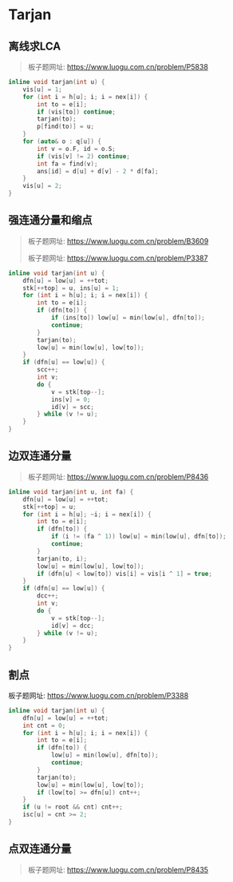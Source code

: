 # Tarjan

## 离线求LCA

> 板子题网址: https://www.luogu.com.cn/problem/P5838

```cpp
inline void tarjan(int u) {
    vis[u] = 1;
    for (int i = h[u]; i; i = nex[i]) {
        int to = e[i];
        if (vis[to]) continue;
        tarjan(to);
        p[find(to)] = u;
    }
    for (auto& o : q[u]) {
        int v = o.F, id = o.S;
        if (vis[v] != 2) continue;
        int fa = find(v);
        ans[id] = d[u] + d[v] - 2 * d[fa];
    }
    vis[u] = 2;
}
```

## 强连通分量和缩点

> 板子题网址: https://www.luogu.com.cn/problem/B3609
>
> 板子题网址: https://www.luogu.com.cn/problem/P3387

```cpp
inline void tarjan(int u) {
    dfn[u] = low[u] = ++tot;
    stk[++top] = u, ins[u] = 1;
    for (int i = h[u]; i; i = nex[i]) {
        int to = e[i];
        if (dfn[to]) {
            if (ins[to]) low[u] = min(low[u], dfn[to]);
            continue;
        }
        tarjan(to);
        low[u] = min(low[u], low[to]);
    }
    if (dfn[u] == low[u]) {
        scc++;
        int v;
        do {
            v = stk[top--];
            ins[v] = 0;
            id[v] = scc;
        } while (v != u);
    }
}
```


## 边双连通分量

> 板子题网址: https://www.luogu.com.cn/problem/P8436

```cpp
inline void tarjan(int u, int fa) {
    dfn[u] = low[u] = ++tot;
    stk[++top] = u;
    for (int i = h[u]; ~i; i = nex[i]) {
        int to = e[i];
        if (dfn[to]) {
            if (i != (fa ^ 1)) low[u] = min(low[u], dfn[to]);
            continue;
        }
        tarjan(to, i);
        low[u] = min(low[u], low[to]);
        if (dfn[u] < low[to]) vis[i] = vis[i ^ 1] = true;
    }
    if (dfn[u] == low[u]) {
        dcc++;
        int v;
        do {
            v = stk[top--];
            id[v] = dcc;
        } while (v != u);
    }
}
```

## 割点

板子题网址: https://www.luogu.com.cn/problem/P3388

```cpp
inline void tarjan(int u) {
    dfn[u] = low[u] = ++tot;
    int cnt = 0;
    for (int i = h[u]; i; i = nex[i]) {
        int to = e[i];
        if (dfn[to]) {
            low[u] = min(low[u], dfn[to]);
            continue;
        }
        tarjan(to);
        low[u] = min(low[u], low[to]);
        if (low[to] >= dfn[u]) cnt++;
    }
    if (u != root && cnt) cnt++;
    isc[u] = cnt >= 2;
}
```

## 点双连通分量

> 板子题网址: https://www.luogu.com.cn/problem/P8435

```cpp

```

